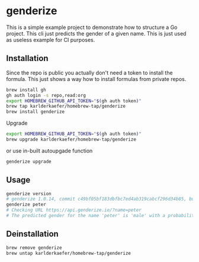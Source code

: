 # genderize

This is a simple example project to demonstrate how to structure a Go project.
This cli just predicts the gender of a given name.
This is just used as useless example for CI purposes.

## Installation

Since the repo is public you actually don't need a token to install the formula.
This just shows a way how to install formulas from private repos.

```bash
brew install gh
gh auth login -s repo,read:org
export HOMEBREW_GITHUB_API_TOKEN="$(gh auth token)"
brew tap karlderkaefer/homebrew-tap/genderize
brew install genderize
```

Upgrade

```bash
export HOMEBREW_GITHUB_API_TOKEN="$(gh auth token)"
brew upgrade karlderkaefer/homebrew-tap/genderize
```

or use in-built autoupgade function

```bash
genderize upgrade
```

## Usage

```bash
genderize version
# genderize 1.0.14, commit c49bf05bf183dbfbc7ed4ab319cabcf296d34b85, built at 2024-09-08T12:45:28Z
genderize peter  
# Checking URL https://api.genderize.io/?name=peter
# The predicted gender for the name 'peter' is 'male' with a probability of 1.00
```

## Deinstallation

```bash
brew remove genderize
brew untap karlderkaefer/homebrew-tap/genderize
```

